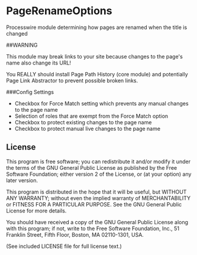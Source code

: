 PageRenameOptions
================

Processwire module determining how pages are renamed when the title is changed

##WARNING

This module may break links to your site because changes to the page's name also change its URL!

You REALLY should install Page Path History (core module) and potentially Page Link Abstractor to prevent possible broken links.


###Config Settings

* Checkbox for Force Match setting which prevents any manual changes to the page name
* Selection of roles that are exempt from the Force Match option
* Checkbox to protect existing changes to the page name
* Checkbox to protect manual live changes to the page name


## License

This program is free software; you can redistribute it and/or
modify it under the terms of the GNU General Public License
as published by the Free Software Foundation; either version 2
of the License, or (at your option) any later version.

This program is distributed in the hope that it will be useful,
but WITHOUT ANY WARRANTY; without even the implied warranty of
MERCHANTABILITY or FITNESS FOR A PARTICULAR PURPOSE.  See the
GNU General Public License for more details.

You should have received a copy of the GNU General Public License
along with this program; if not, write to the Free Software
Foundation, Inc., 51 Franklin Street, Fifth Floor, Boston, MA  02110-1301, USA.

(See included LICENSE file for full license text.)